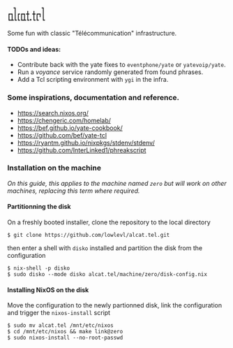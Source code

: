 ```
  ┓        ┓
┏┓┃┏┏┓╋ ╋┏┓┃
┗┻┗┗┗┻┗•┗┗ ┗
```

Some fun with classic "Télécommunication" infrastructure.

#### TODOs and ideas:

- Contribute back with the yate fixes to `eventphone/yate` or `yatevoip/yate`.
- Run a _voyance_ service randomly generated from found phrases.
- Add a Tcl scripting environment with `ygi` in the infra.

### Some inspirations, documentation and reference.

- https://search.nixos.org/
- https://chengeric.com/homelab/
- https://bef.github.io/yate-cookbook/
- https://github.com/bef/yate-tcl
- https://ryantm.github.io/nixpkgs/stdenv/stdenv/
- https://github.com/InterLinked1/phreakscript

### Installation on the machine

_On this guide, this applies to the machine named `zero` but will work on other machines, replacing this term where required._

#### Partitionning the disk

On a freshly booted installer, clone the repository to the local directory

```
$ git clone https://github.com/lowlevl/alcat.tel.git
```

then enter a shell with `disko` installed and partition the disk from the configuration

```
$ nix-shell -p disko
$ sudo disko --mode disko alcat.tel/machine/zero/disk-config.nix
```

#### Installing NixOS on the disk

Move the configuration to the newly partionned disk, link the configuration and trigger the `nixos-install` script

```
$ sudo mv alcat.tel /mnt/etc/nixos
$ cd /mnt/etc/nixos && make link@zero
$ sudo nixos-install --no-root-passwd
```

